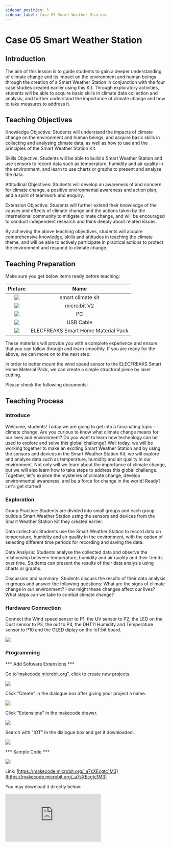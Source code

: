 ```yaml
---
sidebar_position: 5
sidebar_label: Case 05 Smart Weather Station
---
```


# Case 05 Smart Weather Station

## Introduction

The aim of this lesson is to guide students to gain a deeper understanding of climate change and its impact on the environment and human beings through the creation of a Smart Weather Station in conjunction with the four case studies created earlier using this Kit. Through exploratory activities, students will be able to acquire basic skills in climate data collection and analysis, and further understand the importance of climate change and how to take measures to address it.

## Teaching Objectives

Knowledge Objective: Students will understand the impacts of climate change on the environment and human beings, and acquire basic skills in collecting and analysing climate data, as well as how to use and the principles of the Smart Weather Station Kit.

Skills Objective: Students will be able to build a Smart Weather Station and use sensors to record data such as temperature, humidity and air quality in the environment, and learn to use charts or graphs to present and analyse the data.

Attitudinal Objectives: Students will develop an awareness of and concern for climate change, a positive environmental awareness and action plan, and a spirit of teamwork and enquiry.

Extension Objective: Students will further extend their knowledge of the causes and effects of climate change and the actions taken by the international community to mitigate climate change, and will be encouraged to conduct independent research and think deeply about related issues.

By achieving the above teaching objectives, students will acquire comprehensive knowledge, skills and attitudes in teaching the climate theme, and will be able to actively participate in practical actions to protect the environment and respond to climate change.

## Teaching Preparation

Make sure you get below items ready before teaching:

| Picture | Name |
| :-: | :-: |
| ![](https://wiki-media-ef.oss-cn-hongkong.aliyuncs.com/i18n/en/docusaurus-plugin-content-docs/current/microbit/interesting-case/microbit-smart-climate-kit/cases-libraries/images/microbit-smart-climate-kit-case-01-02.png) | smart climate kit |
| ![](https://wiki-media-ef.oss-cn-hongkong.aliyuncs.com/i18n/en/docusaurus-plugin-content-docs/current/microbit/interesting-case/microbit-smart-climate-kit/cases-libraries/images/microbit-smart-climate-kit-case-01-03.png) | micro:bit V2 |
| ![](https://wiki-media-ef.oss-cn-hongkong.aliyuncs.com/i18n/en/docusaurus-plugin-content-docs/current/microbit/interesting-case/microbit-smart-climate-kit/cases-libraries/images/microbit-smart-climate-kit-case-01-04.png) | PC |
| ![](https://wiki-media-ef.oss-cn-hongkong.aliyuncs.com/i18n/en/docusaurus-plugin-content-docs/current/microbit/interesting-case/microbit-smart-climate-kit/cases-libraries/images/microbit-smart-climate-kit-case-01-05.png) | USB Cable |
| ![](https://wiki-media-ef.oss-cn-hongkong.aliyuncs.com/i18n/en/docusaurus-plugin-content-docs/current/microbit/interesting-case/microbit-smart-climate-kit/cases-libraries/images/microbit-smart-climate-kit-case-05-05.png) | ELECFREAKS Smart Home Material Pack |


These materials will provide you with a complete experience and ensure that you can follow through and learn smoothly. If you are ready for the above, we can move on to the next step.

In order to better mount the wind speed sensor to the ELECFREAKS Smart Home Material Pack, we can create a simple structural piece by laser cutting.

Please check the following documents:

## Teaching Process

### Introduce

Welcome, students! Today we are going to get into a fascinating topic - climate change. Are you curious to know what climate change means for our lives and environment? Do you want to learn how technology can be used to explore and solve this global challenge? Well today, we will be working together to make an exciting Smart Weather Station and by using the sensors and devices in the Smart Weather Station Kit, we will explore and analyse data such as temperature, humidity and air quality in our environment. Not only will we learn about the importance of climate change, but we will also learn how to take steps to address this global challenge. Together, let's explore the mysteries of climate change, develop environmental awareness, and be a force for change in the world! Ready? Let's get started!

### Exploration


Group Practice: Students are divided into small groups and each group builds a Smart Weather Station using the sensors and devices from the Smart Weather Station Kit they created earlier.

Data collection: Students use the Smart Weather Station to record data on temperature, humidity and air quality in the environment, with the option of selecting different time periods for recording and saving the data.

Data Analysis: Students analyse the collected data and observe the relationship between temperature, humidity and air quality and their trends over time. Students can present the results of their data analysis using charts or graphs.

Discussion and summary: Students discuss the results of their data analysis in groups and answer the following questions: What are the signs of climate change in our environment? How might these changes affect our lives? What steps can we take to combat climate change?

### Hardware Connection

Connect the Wind speed sensor to P1, the UV sensor to P2, the LED on the Dust sensor to P3, the out to P4, the DHT11 Humidity and Temperature sensor to P10 and the OLED diplay on the IoT:bit board.

![](https://wiki-media-ef.oss-cn-hongkong.aliyuncs.com/i18n/en/docusaurus-plugin-content-docs/current/microbit/interesting-case/microbit-smart-climate-kit/cases-libraries/images/microbit-smart-climate-kit-case-05-06.png)

### Programming

*** Add Software Extensions ***

Go to“[makecode.microbit.org](https://makecode.microbit.org/)”, click to create new projects.

![](https://wiki-media-ef.oss-cn-hongkong.aliyuncs.com/i18n/en/docusaurus-plugin-content-docs/current/microbit/interesting-case/microbit-smart-climate-kit/cases-libraries/images/smart-weather-station-kit-add-extension-01.png)

Click "Create" in the dialogue box after giving your project a name.

![](https://wiki-media-ef.oss-cn-hongkong.aliyuncs.com/i18n/en/docusaurus-plugin-content-docs/current/microbit/interesting-case/microbit-smart-climate-kit/cases-libraries/images/smart-weather-station-kit-add-extension-02.png)

Click "Extensions" in the makecode drawer.

![](https://wiki-media-ef.oss-cn-hongkong.aliyuncs.com/i18n/en/docusaurus-plugin-content-docs/current/microbit/interesting-case/microbit-smart-climate-kit/cases-libraries/images/smart-weather-station-kit-add-extension-03.png)

Search with "IOT" in the dialogue box and get it downloaded.

![](https://wiki-media-ef.oss-cn-hongkong.aliyuncs.com/i18n/en/docusaurus-plugin-content-docs/current/microbit/interesting-case/microbit-smart-climate-kit/cases-libraries/images/smart-weather-station-kit-add-extension-04.png)

*** Sample Code ***


![](https://wiki-media-ef.oss-cn-hongkong.aliyuncs.com/i18n/en/docusaurus-plugin-content-docs/current/microbit/interesting-case/microbit-smart-climate-kit/cases-libraries/images/microbit-smart-climate-kit-case-04-07.png)


Link: [https://makecode.microbit.org/_a7sXEcgtc1M3](https://makecode.microbit.org/_a7sXEcgtc1M3)

You may download it directly below:

<div
    style={{
        position: 'relative',
        paddingBottom: '60%',
        overflow: 'hidden',
    }}
>
    <iframe
        src="https://makecode.microbit.org/_a7sXEcgtc1M3"
        frameborder="0"
        sandbox="allow-popups allow-forms allow-scripts allow-same-origin"
        style={{
            position: 'absolute',
            width: '100%',
            height: '100%',
        }}
    />
</div>

*** Download the program ***

Connect the micro:bit V2 with your PC with the USB cable.

![](https://wiki-media-ef.oss-cn-hongkong.aliyuncs.com/i18n/en/docusaurus-plugin-content-docs/current/microbit/interesting-case/microbit-smart-climate-kit/cases-libraries/images/connect-microbit.gif)

There will be a disk named "MICROBIT" in your PC.

![](https://wiki-media-ef.oss-cn-hongkong.aliyuncs.com/i18n/en/docusaurus-plugin-content-docs/current/microbit/interesting-case/microbit-smart-climate-kit/cases-libraries/images/microbit-drive.png)

Click ![](https://wiki-media-ef.oss-cn-hongkong.aliyuncs.com/i18n/en/docusaurus-plugin-content-docs/current/microbit/interesting-case/microbit-smart-climate-kit/cases-libraries/images/download-01.png) on the down left corner, select `Connect Device`.

![](https://wiki-media-ef.oss-cn-hongkong.aliyuncs.com/i18n/en/docusaurus-plugin-content-docs/current/microbit/interesting-case/microbit-smart-climate-kit/cases-libraries/images/download-02.png)

Click ![](https://wiki-media-ef.oss-cn-hongkong.aliyuncs.com/i18n/en/docusaurus-plugin-content-docs/current/microbit/interesting-case/microbit-smart-climate-kit/cases-libraries/images/download-03.png)。

![](https://wiki-media-ef.oss-cn-hongkong.aliyuncs.com/i18n/en/docusaurus-plugin-content-docs/current/microbit/interesting-case/microbit-smart-climate-kit/cases-libraries/images/download-04.png)

Click ![](https://wiki-media-ef.oss-cn-hongkong.aliyuncs.com/i18n/en/docusaurus-plugin-content-docs/current/microbit/interesting-case/microbit-smart-climate-kit/cases-libraries/images/download-05.png)。

![](https://wiki-media-ef.oss-cn-hongkong.aliyuncs.com/i18n/en/docusaurus-plugin-content-docs/current/microbit/interesting-case/microbit-smart-climate-kit/cases-libraries/images/download-06.png)


Select `BBC micro:bit CMSIS-DAP` in the jumped-out page, and select "Connect", now the micro:bit board is successfully connected.

![](https://wiki-media-ef.oss-cn-hongkong.aliyuncs.com/i18n/en/docusaurus-plugin-content-docs/current/microbit/interesting-case/microbit-smart-climate-kit/cases-libraries/images/download-07.png)

Click to download the program.

![](https://wiki-media-ef.oss-cn-hongkong.aliyuncs.com/i18n/en/docusaurus-plugin-content-docs/current/microbit/interesting-case/microbit-smart-climate-kit/cases-libraries/images/download-08.png)

### Teamwork and Showcases

Students are divided into small groups and work together to create and programme the case.

Students are encouraged to co-operate, communicate and share their experiences with each other.

Each group will have the opportunity to present the cases they have produced and demonstrate them to the other groups.

*** Expected results: After connecting to the power supply, the current temperature and humidity, wind speed, UV intensity, noise intensity, and dust concentration are displayed on the OLED display. ***

（GIF动图）

### Reflection

Review the course content and remind students what knowledge and skills they have acquired.

Lead students to discuss the problems and difficulties they encountered during the production process and how they resolved them.

Guide students to take the initiative to understand the causes and effects of climate change and the actions taken by the international community to mitigate climate change.

## Extended Knowledge

### Causes and Impacts of Climate Change

The causes and effects of climate change are a complex and wide-ranging topic, so here's a brief look at some basic information:

Causes:

Greenhouse gas emissions: Human activities have led to the emission of large quantities of greenhouse gases, mainly carbon dioxide (CO2), methane (CH4), nitrous oxide (N2O), etc. These gases form a "greenhouse effect" in the atmosphere, causing the surface temperature of the Earth to rise. These gases create a "greenhouse effect" in the atmosphere, causing the surface temperature of the Earth to rise.

Fossil fuel use: Burning fossil fuels such as coal, oil and natural gas releases large amounts of carbon dioxide. This is one of the main sources of greenhouse gas emissions.

Deforestation: Forests are one of the most important absorbers of carbon dioxide on the planet, but large-scale deforestation has led to the release of carbon dioxide, destroying the absorptive capacity of forests.

Industrial activities: energy use and emissions from industrial processes are also important sources of greenhouse gases.

Impact:

Increased Climate Extreme Events: Climate change has led to more frequent and severe extreme weather events such as heavy rainfall, droughts, hurricanes and floods. These events have serious impacts on human life, agriculture, infrastructure and ecosystems.

Sea level rise: Global warming is leading to the melting of glaciers and polar ice, which in turn is leading to a rise in sea level. This will threaten coastal populations and ecosystems and increase the risk of marine erosion and flooding.

Loss of biodiversity: Climate change puts pressure on ecosystems, leading to species extinction and loss of biodiversity. Many plants and animals will not be able to adapt to the rapidly changing climatic conditions and the ecological balance will be disrupted.

Threats to agriculture and food security: Climate change threatens food security and farmers' livelihoods through its impacts on crop growing seasons, water resources and agricultural pests and diseases.

Increased health risks: Climate change contributes to air pollution, the spread of disease and problems with drinking water supplies. Extreme heat waves and natural disasters will also have a direct impact on human health.

These are just a few of the causes and effects of climate change, which are intertwined and have far-reaching implications for our planet and our own lives. Understanding and responding to the issue of climate change has therefore become particularly important.

### Actions Taken by the International Community to Mitigate Climate Change

Actions taken by the international community to mitigate climate change include the following key aspects:

1. Paris Agreement: The Paris Agreement is a major international climate change agreement adopted by the United Nations in 2015. The agreement aims to control global warming through global cooperation to limit the increase in global average temperature to 1.5 degrees Celsius and to take action to reduce greenhouse gas emissions. Countries voluntarily submit emission reduction targets and regularly report their progress to the United Nations.

2. Greenhouse gas emission reduction commitments: Many countries have adopted specific emission reduction commitments. Among them, some countries have committed to achieving carbon neutrality, i.e., reducing their greenhouse gas emissions to zero or balancing emissions with absorption at a specific time. Some countries have also set specific emission reduction targets and policies to promote the development of renewable energy, improve energy efficiency and facilitate the clean energy transition.

3. Renewable energy promotion: The international community has encouraged and supported the development and application of renewable energy sources, such as solar, wind and hydro energy. Many countries have adopted policies and measures to promote the use of renewable energy by reducing dependence on fossil fuels in order to reduce greenhouse gas emissions.

4. International cooperation and technology transfer: Countries are engaged in extensive cooperation and technology transfer in mitigating climate change. Developed countries provide financial, technological and capacity-building support to developing countries to help them address the challenges of climate change and achieve sustainable development.

5. Advancing the sustainable development agenda: The sustainable development agenda is the United Nations global development framework aimed at achieving economic, social and environmental sustainability. Climate change mitigation is one of the sustainable development goals, and countries have been active in advancing the sustainable development agenda by taking actions to achieve the twin goals of climate change and sustainable development.

These actions represent the efforts and cooperation of the international community in mitigating climate change. However, in the face of the challenges of climate change, there is still a need to further strengthen international cooperation and to take more active and vigorous action in order to achieve a sustainable future for the global climate.
